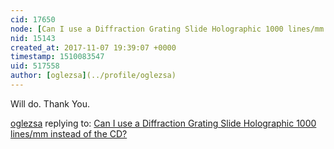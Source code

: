 ```yaml
---
cid: 17650
node: [Can I use a Diffraction Grating Slide Holographic 1000 lines/mm instead of the CD?](../notes/oglezsa/11-02-2017/can-i-use-a-diffraction-grating-slide-holographic-1000-lines-mm-instead-of-the-cd)
nid: 15143
created_at: 2017-11-07 19:39:07 +0000
timestamp: 1510083547
uid: 517558
author: [oglezsa](../profile/oglezsa)
---
```


Will do. Thank You.

[oglezsa](../profile/oglezsa) replying to: [Can I use a Diffraction Grating Slide Holographic 1000 lines/mm instead of the CD?](../notes/oglezsa/11-02-2017/can-i-use-a-diffraction-grating-slide-holographic-1000-lines-mm-instead-of-the-cd)

